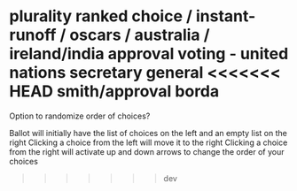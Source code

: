 plurality
ranked choice / instant-runoff / oscars / australia / ireland/india
approval voting - united nations secretary general
<<<<<<< HEAD
smith/approval
borda
=======

Option to randomize order of choices?

Ballot will initially have the list of choices on the left and an empty list on the right
Clicking a choice from the left will move it to the right
Clicking a choice from the right will activate up and down arrows to change the order of your choices
>>>>>>> dev
